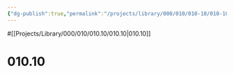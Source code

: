 ```yaml
---
{"dg-publish":true,"permalink":"/projects/library/000/010/010-10/010-10/","noteIcon":"0","created":"2024-01-24T15:24:09.123+09:00","updated":"2024-02-14T12:27:27.428+09:00"}
---
```


#[[Projects/Library/000/010/010.10/010.10\|010.10]]
# 010.10

